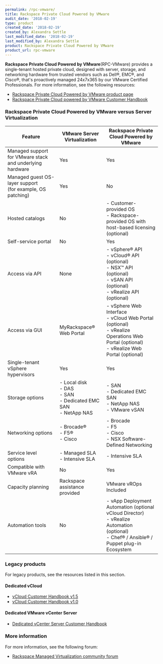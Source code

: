 ```yaml
---
permalink: /rpc-vmware/
title: Rackspace Private Cloud Powered by VMware
audit_date: '2018-02-19'
type: product
created_date: '2018-02-19'
created_by: Alexandra Settle
last_modified_date: '2018-02-19'
last_modified_by: Alexandra Settle
product: Rackspace Private Cloud Powered by VMware
product_url: rpc-vmware
---
```


**Rackspace Private Cloud Powered by VMware**(RPC-VMware) provides a single-tenant
hosted private cloud, designed with server, storage, and networking
hardware from trusted vendors such as Dell&reg;, EMC&reg;, and
Cisco&reg;, that's proactively managed 24x7x365 by our VMware
Certified Professionals. For more information, see the following resources:

- [Rackspace Private Cloud Powered by VMware product page](https://www.rackspace.com/en-gb/vmware/private-cloud)
- [Rackspace Private Cloud powered by VMware Customer Handbook](https://developer.rackspace.com/docs/rpc-vmware/rpc-vmware-customer-handbook/)

### Rackspace Private Cloud Powered by VMware versus Server Virtualization  

| Feature | VMware Server Virtualization | Rackspace Private Cloud Powered by VMware |
| --- | --- | --- |
| Managed support for VMware stack and underlying hardware | Yes | Yes |
| Managed guest OS-layer support<br/>(for example, OS patching) | Yes | No |
| Hosted catalogs | No | - Customer-provided OS<br/>- Rackspace-provided OS with host-based licensing (optional) |
| Self-service portal | No | Yes |
| Access via API | None | - vSphere&reg; API<br/>- vCloud&reg; API (optional)<br/>- NSX&trade; API (optional)<br/>- vSAN API (optional)<br/>- vRealize API (optional) |
| Access via GUI |  MyRackspace&reg; Web Portal | - vSphere Web Interface<br/>- vCloud Web Portal (optional)<br/>- vRealize Operations Web Portal (optional)<br/>- vRealize Web Portal (optional) |
| Single-tenant vSphere hypervisors | Yes | Yes |
| Storage options | - Local disk <br/>- DAS <br/>- SAN <br/>- Dedicated EMC SAN <br/>- NetApp NAS | - SAN <br/>- Dedicated EMC SAN <br/>- NetApp NAS <br/>- VMware vSAN |
| Networking options | - Brocade&reg;<br/>- F5&reg;<br/>- Cisco | - Brocade<br/>- F5<br/>- Cisco<br/>- NSX Software-Defined Networking |
| Service level options | - Managed SLA<br/>- Intensive SLA | - Intensive SLA |
| Compatible with VMware vRA | No | Yes |
| Capacity planning | Rackspace assistance provided | VMware vROps Included |
| Automation tools | No | - vApp Deployment Automation (optional vCloud Director)<br/>- vRealize Automation (optional)<br/>- Chef&reg; / Ansible&reg; / Puppet plug-in Ecosystem |

###  Legacy products

For legacy products, see the resources listed in this section.

#### Dedicated vCloud

- [vCloud Customer Handbook v1.5](https://developer.rackspace.com/docs/managed-vmware-services/vcloud/v1.5/)
- [vCloud Customer Handbook v1.0](https://developer.rackspace.com/docs/managed-vmware-services/vcloud/v1/)

#### Dedicated VMware vCenter Server

- [Dedicated vCenter Server Customer Handbook](https://developer.rackspace.com/docs/managed-vmware-services/vcenter/)

### More information

For more information, see the following forum:

- [Rackspace Managed Virtualization community forum](https://community.rackspace.com/products/f/52)
